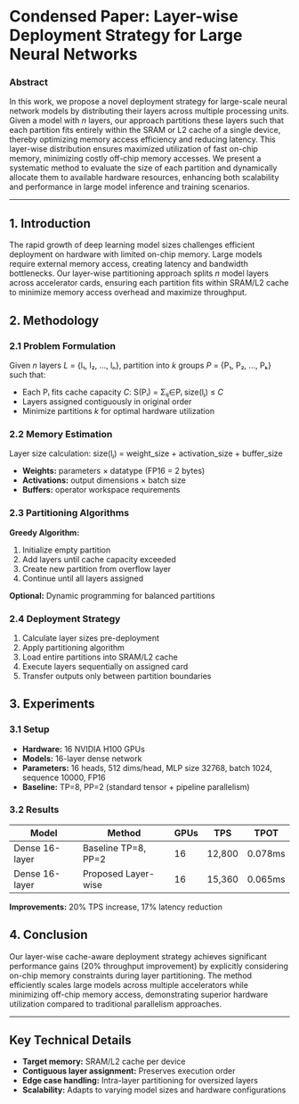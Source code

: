 # Condensed Paper: Layer-wise Deployment Strategy for Large Neural Networks

### Abstract

In this work, we propose a novel deployment strategy for large-scale neural network models by distributing their layers across multiple processing units. Given a model with *n* layers, our approach partitions these layers such that each partition fits entirely within the SRAM or L2 cache of a single device, thereby optimizing memory access efficiency and reducing latency. This layer-wise distribution ensures maximized utilization of fast on-chip memory, minimizing costly off-chip memory accesses. We present a systematic method to evaluate the size of each partition and dynamically allocate them to available hardware resources, enhancing both scalability and performance in large model inference and training scenarios.

---

## 1. Introduction

The rapid growth of deep learning model sizes challenges efficient deployment on hardware with limited on-chip memory. Large models require external memory access, creating latency and bandwidth bottlenecks. Our layer-wise partitioning approach splits *n* model layers across accelerator cards, ensuring each partition fits within SRAM/L2 cache to minimize memory access overhead and maximize throughput.

## 2. Methodology

### 2.1 Problem Formulation
Given *n* layers *L* = {l₁, l₂, ..., lₙ}, partition into *k* groups *P* = {P₁, P₂, ..., Pₖ} such that:
- Each Pᵢ fits cache capacity *C*: S(Pᵢ) = Σₗⱼ∈Pᵢ size(lⱼ) ≤ *C*
- Layers assigned contiguously in original order
- Minimize partitions *k* for optimal hardware utilization

### 2.2 Memory Estimation
Layer size calculation: size(lⱼ) = weight_size + activation_size + buffer_size
- **Weights:** parameters × datatype (FP16 = 2 bytes)
- **Activations:** output dimensions × batch size
- **Buffers:** operator workspace requirements

### 2.3 Partitioning Algorithms
**Greedy Algorithm:**
1. Initialize empty partition
2. Add layers until cache capacity exceeded
3. Create new partition from overflow layer
4. Continue until all layers assigned

**Optional:** Dynamic programming for balanced partitions

### 2.4 Deployment Strategy
1. Calculate layer sizes pre-deployment
2. Apply partitioning algorithm
3. Load entire partitions into SRAM/L2 cache
4. Execute layers sequentially on assigned card
5. Transfer outputs only between partition boundaries

## 3. Experiments

### 3.1 Setup
- **Hardware:** 16 NVIDIA H100 GPUs
- **Models:** 16-layer dense network
- **Parameters:** 16 heads, 512 dims/head, MLP size 32768, batch 1024, sequence 10000, FP16
- **Baseline:** TP=8, PP=2 (standard tensor + pipeline parallelism)

### 3.2 Results
| Model | Method | GPUs | TPS | TPOT |
|-------|--------|------|-----|------|
| Dense 16-layer | Baseline TP=8, PP=2 | 16 | 12,800 | 0.078ms |
| Dense 16-layer | Proposed Layer-wise | 16 | 15,360 | 0.065ms |

**Improvements:** 20% TPS increase, 17% latency reduction

## 4. Conclusion

Our layer-wise cache-aware deployment strategy achieves significant performance gains (20% throughput improvement) by explicitly considering on-chip memory constraints during layer partitioning. The method efficiently scales large models across multiple accelerators while minimizing off-chip memory access, demonstrating superior hardware utilization compared to traditional parallelism approaches.

---

## Key Technical Details
- **Target memory:** SRAM/L2 cache per device
- **Contiguous layer assignment:** Preserves execution order
- **Edge case handling:** Intra-layer partitioning for oversized layers
- **Scalability:** Adapts to varying model sizes and hardware configurations